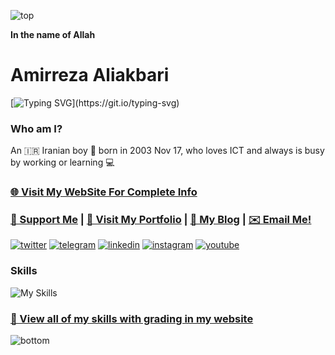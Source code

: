 ![top](https://camo.githubusercontent.com/d2db2a98e00e44236180c960d84879e5a080a5c7b400da061a79a16bc9fe6dcf/68747470733a2f2f63617073756c652d72656e6465722e76657263656c2e6170702f6170693f747970653d776176696e67266865696768743d393026636f6c6f723d6772616469656e74)

**In the name of Allah**

# Amirreza Aliakbari

[![Typing SVG](https://readme-typing-svg.demolab.com/?duration=2500&font=Mouse+Memoirs&size=65&pause=500&color=06CD9C&vCenter=true&width=600&height=70&lines=Senior+Full-Stack+Developer;Software+Engineer;UI/UX;Application+Developer;SysAdmin;Hacker!)](https://git.io/typing-svg)

### Who am I?

An 🇮🇷 Iranian boy 🎂 born in 2003 Nov 17, who loves ICT and always is busy by working or learning 💻

### [🌐 Visit My WebSite For Complete Info](https://mwxgaf.ir)

### [💝 Support Me](https://mwxgaf.ir/support) | [💼 Visit My Portfolio](https://mwxgaf.ir/portfolio) | [📝 My Blog](https://virgool.io/@mwxgaf) | [✉️ Email Me!](mailto:mwxgaf@yahoo.com)

[![twitter](https://camo.githubusercontent.com/10de78e98e122a3a100ffdcecb1c52bf78c6ab4eb4969496effa141079a518a3/68747470733a2f2f73342e7575706c6f61642e69722f66696c65732f747769747465725f70726b622e706e67)](https://twitter.com/mwxgaf)
[![telegram](https://camo.githubusercontent.com/aacc73365a45429abb6625dc8b15aeed30243885175298c8ba7dc36bf7e65e19/68747470733a2f2f73342e7575706c6f61642e69722f66696c65732f74656c656772616d5f713437752e706e67)](https://telegram.me/mwxgaf)
[![linkedin](https://camo.githubusercontent.com/8dff8e214623c4750c7235bd2b678f242b89232391d6cf0cf03aecac3a3090c4/68747470733a2f2f73342e7575706c6f61642e69722f66696c65732f6c696e6b6564696e5f616d776e2e706e67)](https://linkedin.com/in/mwxgaf)
[![instagram](https://camo.githubusercontent.com/cf4dcff8ee36097d060599098ea3f3c299ff9ce94d2d36e9d00fb73ef7e90062/68747470733a2f2f73342e7575706c6f61642e69722f66696c65732f696e7374616772616d5f36646a7a2e706e67)](https://instagram.com/mwxgaf)
[![youtube](https://raw.githubusercontent.com/mwxgaf/mwxgaf/main/youtube.png)](https://www.youtube.com/channel/UCkruCaFkk-2kSPJYCoxjwxwf)


### Skills

![My Skills](https://skillicons.dev/icons?i=python,js,php,c,cpp,dart,bash,ts,css,html,regex,markdown,flask,nodejs,nuxtjs,django,express,nginx,wordpress,graphql,vue,tailwind,bootstrap,sass,jquery,flutter,electron,qt,postgresql,redis,mongo,sqlite,mysql,linux,git,docker,github,gitlab,stackoverflow,arduino,ps,pr,vscode,androidstudio,vim)

### [💪 View all of my skills with grading in my website](https://mwxgaf.ir)

![bottom](https://camo.githubusercontent.com/3c3769a2ae8612480297625e275cb03951c12f3ae00e00491b45c267afea4b4d/68747470733a2f2f63617073756c652d72656e6465722e76657263656c2e6170702f6170693f747970653d776176696e67266865696768743d39302673656374696f6e3d666f6f746572)
